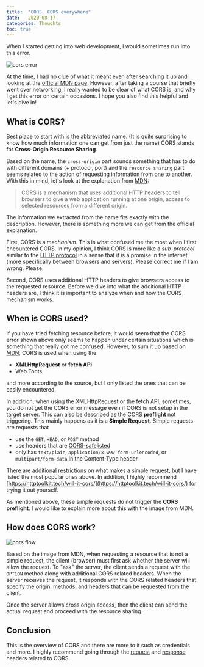 ```yaml
---
title:  "CORS, CORS everywhere"
date:   2020-08-17
categories: Thoughts
toc: true
---
```


When I started getting into web development, I would sometimes run into this error.

![cors error](https://imgur.com/Qo2adks.png)

At the time, I had no clue of what it meant even after searching it up and looking at the [official MDN page](https://developer.mozilla.org/en-US/docs/Web/HTTP/CORS).
However, after taking a course that briefly went over networking, I really wanted to be clear of what CORS is, and why I get this error on certain occasions.
I hope you also find this helpful and let's dive in!

## What is CORS?
Best place to start with is the abbreviated name. (It is quite surprising to know how much information one can get from just the name)
CORS stands for **Cross-Origin Resource Sharing**.

Based on the name, the `cross-origin` part sounds something that has to do with different domains (+ protocol, port) and the `resource sharing` part seems related to the action of requesting information from one to another.
With this in mind, let's look at the explanation from [MDN](https://developer.mozilla.org/en-US/docs/Web/HTTP/CORS):
> CORS is a mechanism that uses additional HTTP headers to tell browsers to give a web application running at one origin, access to selected resources from a different origin.

The information we extracted from the name fits exactly with the description.
However, there is something more we can get from the official explanation.

First, CORS is a *mechanism*.
This is what confused me the most when I first encountered CORS.
In my opinion, I think CORS is more like a *sub-protocol* similar to the [HTTP protocol](https://tools.ietf.org/html/rfc2616) in a sense that it is a promise in the internet (more specifically between browsers and servers).
Please correct me if I am wrong. Please.

Second, CORS uses additional HTTP headers to give browsers access to the requested resource.
Before we dive into what the additional HTTP headers are, I think it is important to analyze when and how the CORS mechanism works.

## When is CORS used?
If you have tried fetching resource before, it would seem that the CORS error shown above only seems to happen under certain situations which is something that really got me confused.
However, to sum it up based on [MDN](https://developer.mozilla.org/en-US/docs/Web/HTTP/CORS#What_requests_use_CORS), CORS is used when using the
- **XMLHttpRequest** or **fetch API**
- Web Fonts

and more according to the source, but I only listed the ones that can be easily encountered.

In addition, when using the XMLHttpRequest or the fetch API, sometimes, you do not get the CORS error message even if CORS is not setup in the target server.
This can also be described as the CORS **preflight** not triggering.
This mainly happens as it is a **Simple Request**. Simple requests are requests that
- use the `GET`, `HEAD`, or `POST` method
- use headers that are [CORS-safelisted](https://fetch.spec.whatwg.org/#cors-safelisted-request-header)
- only has `text/plain`, `application/x-www-form-urlencoded`, or `multipart/form-data` in the Content-Type header

There are [additional restrictions](https://developer.mozilla.org/en-US/docs/Web/HTTP/CORS#Examples_of_access_control_scenarios) on what makes a simple request, but I have listed the most popular ones above.
In addition, I highly recommend [https://httptoolkit.tech/will-it-cors/](https://httptoolkit.tech/will-it-cors/) for trying it out yourself.

As mentioned above, these simple requests do not trigger the **CORS preflight**.
I would like to explain more about this with the image from MDN.

## How does CORS work?
![cors flow](https://imgur.com/BPbQFA0.png)

Based on the image from MDN, when requesting a resource that is not a simple request, the client (browser) must first ask whether the server will allow the request.
To "ask" the server, the client sends a request with the `OPTION` method along with additional CORS related headers.
When the server receives the request, it responds with the CORS related headers that specify the origin, methods, and headers that can be requested from the client.

Once the server allows cross origin access, then the client can send the actual request and proceed with the resource sharing.

## Conclusion
This is the overview of CORS and there are more to it such as credentials and more.
I highly recommend going through the [request](https://developer.mozilla.org/en-US/docs/Web/HTTP/CORS#The_HTTP_request_headers) and [response](https://developer.mozilla.org/en-US/docs/Web/HTTP/CORS#The_HTTP_response_headers) headers related to CORS.
